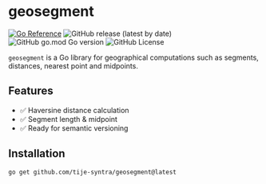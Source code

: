 # geosegment

[![Go Reference](https://pkg.go.dev/badge/github.com/tije-syntra/geosegment.svg)](https://pkg.go.dev/github.com/tije-syntra/geosegment)
![GitHub release (latest by date)](https://img.shields.io/github/v/release/tije-syntra/geosegment)
![GitHub go.mod Go version](https://img.shields.io/github/go-mod/go-version/tije-syntra/geosegment)
![GitHub License](https://img.shields.io/github/license/tije-syntra/geosegment)

`geosegment` is a Go library for geographical computations such as segments, distances, nearest point and midpoints.

## Features
- ✅ Haversine distance calculation
- ✅ Segment length & midpoint
- ✅ Ready for semantic versioning

## Installation

```bash
go get github.com/tije-syntra/geosegment@latest
```